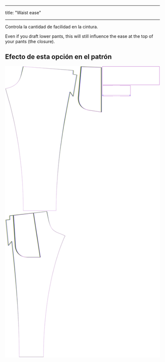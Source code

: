 - - -
title: "Waist ease"
- - -

Controla la cantidad de facilidad en la cintura.

Even if you draft lower pants, this will still influence the ease at the top of your pants (the closure).

## Efecto de esta opción en el patrón

![Esta imagen muestra el efecto de esta opción superponiendo varias variantes que tienen un valor diferente para esta opción](paco_waistease_sample.svg "Effect of this option on the pattern")
